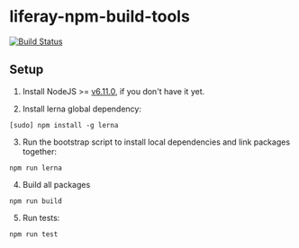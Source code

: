 # liferay-npm-build-tools

[![Build Status](https://travis-ci.org/liferay/liferay-npm-build-tools.svg?branch=master)](https://travis-ci.org/liferay/liferay-npm-build-tools)

## Setup

1. Install NodeJS >= [v6.11.0](http://nodejs.org/dist/v6.11.0/), if you don't have it yet.

2. Install lerna global dependency:

  ```
  [sudo] npm install -g lerna
  ```

3. Run the bootstrap script to install local dependencies and link packages together:

  ```
  npm run lerna
  ```

4. Build all packages

  ```
  npm run build
  ```

5. Run tests:

  ```
  npm run test
  ```
